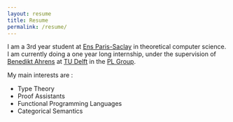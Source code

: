 ```yaml
---
layout: resume
title: Resume
permalink: /resume/
---
```


I am a 3rd year student at [Ens Paris-Saclay](https://ens-paris-saclay.fr/en) in theoretical computer science.
I am currently doing a one year long internship, under the supervision of [Benedikt Ahrens](https://benediktahrens.gitlab.io/) at [TU Delft](https://www.tudelft.nl/en/) in the [PL Group](https://pl.ewi.tudelft.nl/).

My main interests are :
- Type Theory
- Proof Assistants
- Functional Programming Languages
- Categorical Semantics